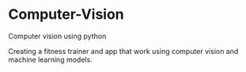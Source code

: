 # Computer-Vision
 Computer vision using python

Creating a fitness trainer and app that work using computer vision and machine learning models.
